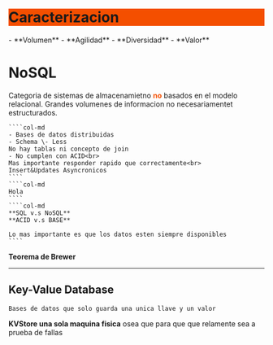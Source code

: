<h1 style="background-color:#F44F00;"> Caracterizacion </h1>
- **Volumen**
- **Agilidad**
- **Diversidad**
- **Valor**

# NoSQL
Categoria de sistemas de almacenamietno <b style="color:F44F00">no</b> basados en el modelo relacional. Grandes volumenes de informacion no necesariamentet estructurados.
`````col
````col-md
- Bases de datos distribuidas
- Schema \- Less
No hay tablas ni concepto de join
- No cumplen con ACID<br>
Mas importante responder rapido que correctamente<br>
Insert&Updates Asyncronicos
````
````col-md
Hola
````
````col-md
**SQL v.s NoSQL**
**ACID v.s BASE**

Lo mas importante es que los datos esten siempre disponibles
````
`````
**Teorema de Brewer**
<hr>

## Key-Value Database
```
Bases de datos que solo guarda una unica llave y un valor
```

**KVStore una sola maquina fisica** osea que para que que relamente sea a prueba de fallas